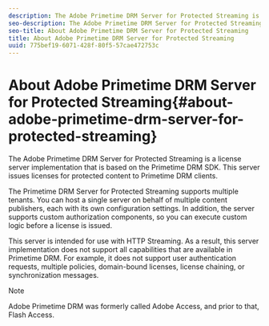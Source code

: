 ```yaml
---
description: The Adobe Primetime DRM Server for Protected Streaming is a license server implementation that is based on the Primetime DRM SDK. This server issues licenses for protected content to Primetime DRM clients.
seo-description: The Adobe Primetime DRM Server for Protected Streaming is a license server implementation that is based on the Primetime DRM SDK. This server issues licenses for protected content to Primetime DRM clients.
seo-title: About Adobe Primetime DRM Server for Protected Streaming
title: About Adobe Primetime DRM Server for Protected Streaming
uuid: 775bef19-6071-428f-80f5-57cae472753c
---
```


# About Adobe Primetime DRM Server for Protected Streaming{#about-adobe-primetime-drm-server-for-protected-streaming}

The Adobe Primetime DRM Server for Protected Streaming is a license server implementation that is based on the Primetime DRM SDK. This server issues licenses for protected content to Primetime DRM clients.

The Primetime DRM Server for Protected Streaming supports multiple tenants. You can host a single server on behalf of multiple content publishers, each with its own configuration settings. In addition, the server supports custom authorization components, so you can execute custom logic before a license is issued.

This server is intended for use with HTTP Streaming. As a result, this server implementation does not support all capabilities that are available in Primetime DRM. For example, it does not support user authentication requests, multiple policies, domain-bound licenses, license chaining, or synchronization messages.

>[!NOTE]
>
>Adobe Primetime DRM was formerly called Adobe Access, and prior to that, Flash Access.


